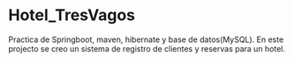 # Hotel_TresVagos

Practica de Springboot, maven, hibernate y base de datos(MySQL). En este projecto se creo un sistema de registro de clientes y reservas para un hotel. 
